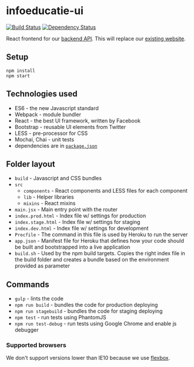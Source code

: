 # infoeducatie-ui
[![Build Status](https://travis-ci.org/infoeducatie/infoeducatie-ui.svg?branch=master)](https://travis-ci.org/infoeducatie/infoeducatie-ui) [![Dependency Status](https://gemnasium.com/infoeducatie/infoeducatie-ui.svg)](https://gemnasium.com/infoeducatie/infoeducatie-ui)

React frontend for our [backend API](https://github.com/infoeducatie/infoeducatie-api). This will replace our [existing website](http://infoeducatie.ro/).

## Setup

```
npm install
npm start
```

## Technologies used

- ES6 - the new Javascript standard
- Webpack - module bundler
- React - the best UI framework, written by Facebook
- Bootstrap - reusable UI elements from Twitter
- LESS - pre-processor for CSS
- Mochai, Chai - unit tests
- dependencies are in [`package.json`](https://github.com/infoeducatie/infoeducatie-react/blob/master/package.json)

## Folder layout

- `build` - Javascript and CSS bundles
- `src`
  - `components` - React components and LESS files for each component
  - `lib` - Helper libraries
  - `mixins` - React mixins
- `main.jsx` - Main entry point with the router
- `index.prod.html` - Index file w/ settings for production
- `index.stage.html` - Index file w/ settings for staging
- `index.dev.html` - Index file w/ settings for development
- `Procfile` - The command in this file is used by Heroku to run the server
- `app.json` - Manifest file for Heroku that defines how your code should be built and bootstrapped into a live application
- `build.sh` - Used by the npm build targets. Copies the right index file in the build folder and creates a bundle based on the environment provided as parameter

## Commands

- `gulp` - lints the code
- `npm run build` - bundles the code for production deploying
- `npm run stagebuild` - bundles the code for staging deploying
- `npm test` - run tests using PhantomJS
- `npm run test-debug` - run tests using Google Chrome and enable js debugger

### Supported browsers

We don't support versions lower than IE10 because we use [flexbox](http://caniuse.com/#feat=flexbox).
